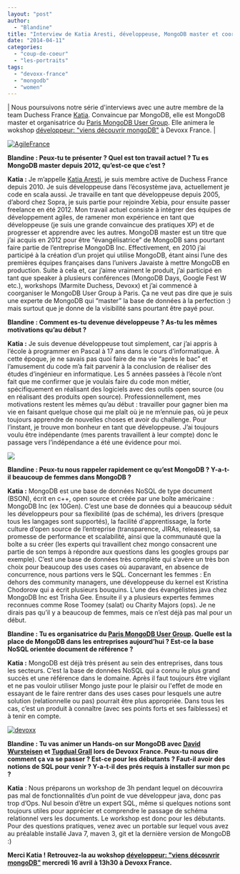```yaml
---
layout: "post"
author: 
  - "Blandine"
title: "Interview de Katia Aresti, développeuse, MongoDB master et coorganisatrice du workshop sur MongoDB à Devoxx France"
date: "2014-04-11"
categories: 
  - "coup-de-coeur"
  - "les-portraits"
tags: 
  - "devoxx-france"
  - "mongodb"
  - "women"
---
```


| Nous poursuivons notre série d'interviews avec une autre membre de la team Duchess France [Katia](https://twitter.com/@karesti). Convaincue par MongoDB, elle est MongoDB master et organisatrice du [Paris MongoDB User Group](http://www.meetup.com/Paris-MongoDB-User-Group/). Elle animera le wokshop [développeur: "viens découvrir mongoDB"](http://cfp.devoxx.fr/devoxxfr2014/talk/XWC-772/%7B%20d%C3%A9veloppeur:%20%22viens%20d%C3%A9couvrir%20mongoDB%22%7D) à Devoxx France. |

[![AgileFrance](/assets/2014/04/2014-04-11-interview-de-katia-aresti-developpeuse-mongodb-master-et-coorganisatrice-du-workshop-sur-mongodb-a-devoxx-france/AgileFrance-265x300.png)](http://www.duchess-france.org/wp-content/uploads/2013/02/AgileFrance.png)

**Blandine : Peux-tu te présenter ? Quel est ton travail actuel ? Tu es MongoDB master depuis 2012, qu’est-ce que c’est ?**

**Katia :** Je m’appelle [Katia Aresti](https://twitter.com/@karesti), je suis membre active de Duchess France depuis 2010. Je suis développeuse dans l’écosystème java, actuellement je code en scala aussi. Je travaille en tant que développeuse depuis 2005, d’abord chez Sopra, je suis partie pour rejoindre Xebia, pour ensuite passer freelance en été 2012. Mon travail actuel consiste à intégrer des équipes de développement agiles, de ramener mon expérience en tant que développeuse (je suis une grande convaincue des pratiques XP) et de progresser et apprendre avec les autres. MongoDB master est un titre que j’ai acquis en 2012 pour être “évangélisatrice” de MongoDB sans pourtant faire partie de l’entreprise MongoDB Inc. Effectivement, en 2010 j’ai participé à la création d’un projet qui utilise MongoDB, étant ainsi l’une des premières équipes françaises dans l’univers Javaiste à mettre MongoDB en production. Suite à cela et, car j’aime vraiment le produit, j’ai participé en tant que speaker à plusieurs conférences (MongoDB Days, Google Fest W etc.), workshops (Marmite Duchess, Devoxx) et j’ai commencé à coorganiser le MongoDB User Group à Paris. Ça ne veut pas dire que je suis une experte de MongoDB qui “master” la base de données à la perfection :) mais surtout que je donne de la visibilité sans pourtant être payé pour.

**Blandine : Comment es-tu devenue développeuse ? As-tu les mêmes motivations qu’au début ?**

**Katia :** Je suis devenue développeuse tout simplement, car j’ai appris à l’école à programmer en Pascal à 17 ans dans le cours d’informatique. À cette époque, je ne savais pas quoi faire de ma vie “après le bac” et l’amusement du code m’a fait parvenir à la conclusion de réaliser des études d’ingénieur en informatique. Les 5 années passées à l’école n’ont fait que me confirmer que je voulais faire du code mon métier, spécifiquement en réalisant des logiciels avec des outils open source (ou en réalisant des produits open source). Professionnellement, mes motivations restent les mêmes qu’au début : travailler pour gagner bien ma vie en faisant quelque chose qui me plaît où je ne m’ennuie pas, où je peux toujours apprendre de nouvelles choses et avoir du challenge. Pour l’instant, je trouve mon bonheur en tant que développeuse. J’ai toujours voulu être indépendante (mes parents travaillent à leur compte) donc le passage vers l’indépendance a été une évidence pour moi.

[![](/assets/2014/04/2014-04-11-interview-de-katia-aresti-developpeuse-mongodb-master-et-coorganisatrice-du-workshop-sur-mongodb-a-devoxx-france/600_37615721.jpeg)](http://www.mongodb.org/)

**Blandine : Peux-tu nous rappeler rapidement ce qu’est MongoDB ? Y-a-t-il beaucoup de femmes dans MongoDB ?**

**Katia :** MongoDB est une base de données NoSQL de type document (BSON), écrit en c++, open source et créée par une boîte américaine : MongoDB Inc (ex 10Gen). C’est une base de données qui a beaucoup séduit les développeurs pour sa flexibilité (pas de schéma), les drivers (presque tous les langages sont supportés), la facilité d'apprentissage, la forte culture d’open source de l’entreprise (transparence, JIRAs, releases), sa promesse de performance et scalabilité, ainsi que la communauté que la boîte a su créer (les experts qui travaillent chez mongo consacrent une partie de son temps à répondre aux questions dans les googles groups par exemple). C’est une base de données très complète qui s’avère un très bon choix pour beaucoup des uses cases où auparavant, en absence de concurrence, nous partions vers le SQL. Concernant les femmes : En dehors des community managers, une développeuse du kernel est Kristina Chodorow qui a écrit plusieurs bouquins. L’une des évangélistes java chez MongoDB Inc est Trisha Gee. Ensuite il y a plusieurs expertes femmes reconnues comme Rose Toomey (salat) ou Charity Majors (ops). Je ne dirais pas qu’il y a beaucoup de femmes, mais ce n’est déjà pas mal pour un début.

**Blandine : Tu es organisatrice du [Paris MongoDB User Group](http://www.meetup.com/Paris-MongoDB-User-Group/). Quelle est la place de MongoDB dans les entreprises aujourd’hui ? Est-ce la base NoSQL orientée document de référence ?**

**Katia :** MongoDB est déjà très présent au sein des entreprises, dans tous les secteurs. C’est la base de données NoSQL qui a connu le plus grand succès et une référence dans le domaine. Après il faut toujours être vigilant et ne pas vouloir utiliser Mongo juste pour le plaisir ou l'effet de mode en essayant de le faire rentrer dans des uses cases pour lesquels une autre solution (relationnelle ou pas) pourrait être plus appropriée. Dans tous les cas, c’est un produit à connaître (avec ses points forts et ses faiblesses) et à tenir en compte.

[![devoxx](/assets/2014/04/2014-04-11-interview-de-katia-aresti-developpeuse-mongodb-master-et-coorganisatrice-du-workshop-sur-mongodb-a-devoxx-france/devoxx-300x115.jpg)](http://www.duchess-france.org/wp-content/uploads/2014/03/devoxx.jpg)

**Blandine : Tu vas animer un Hands-on sur MongoDB avec [David Wursteisen](http://cfp.devoxx.fr/devoxxfr2014/speaker/99fc5db7273c9bd4d43cd54db7f54d2d36da41f7/David%20Wursteisen) et [Tugdual Grall](http://cfp.devoxx.fr/devoxxfr2014/speaker/08cb871e113de90665a8b134986af5ad031f4475/Tugdual%20Grall) lors de Devoxx France. Peux-tu nous dire comment ça va se passer ? Est-ce pour les débutants ? Faut-il avoir des notions de SQL pour venir ? Y-a-t-il des prés requis à installer sur mon pc ?**

**Katia** : Nous préparons un workshop de 3h pendant lequel on découvrira pas mal de fonctionnalités d’un point de vue développeur java, donc pas trop d’Ops. Nul besoin d’être un expert SQL, même si quelques notions sont toujours utiles pour apprécier et comprendre le passage de schéma relationnel vers les documents. Le workshop est donc pour les débutants. Pour des questions pratiques, venez avec un portable sur lequel vous avez au préalable installé Java 7, maven 3, git et la dernière version de MongoDB :)

**Merci Katia !**  ****Retrouvez-la** au wokshop [développeur: "viens découvrir mongoDB"](http://cfp.devoxx.fr/devoxxfr2014/talk/XWC-772/%7B%20d%C3%A9veloppeur:%20%22viens%20d%C3%A9couvrir%20mongoDB%22%7D) mercredi 16 avril à 13h30 à Devoxx France.**
